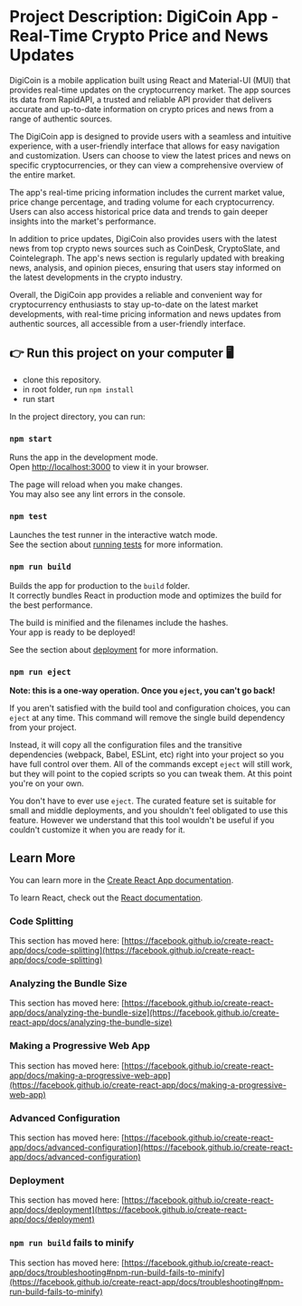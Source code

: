 # Project Description: DigiCoin App - Real-Time Crypto Price and News Updates

DigiCoin is a mobile application built using React and Material-UI (MUI) that provides real-time updates on the cryptocurrency market. The app sources its data from RapidAPI, a trusted and reliable API provider that delivers accurate and up-to-date information on crypto prices and news from a range of authentic sources.

The DigiCoin app is designed to provide users with a seamless and intuitive experience, with a user-friendly interface that allows for easy navigation and customization. Users can choose to view the latest prices and news on specific cryptocurrencies, or they can view a comprehensive overview of the entire market.

The app's real-time pricing information includes the current market value, price change percentage, and trading volume for each cryptocurrency. Users can also access historical price data and trends to gain deeper insights into the market's performance.

In addition to price updates, DigiCoin also provides users with the latest news from top crypto news sources such as CoinDesk, CryptoSlate, and Cointelegraph. The app's news section is regularly updated with breaking news, analysis, and opinion pieces, ensuring that users stay informed on the latest developments in the crypto industry.

Overall, the DigiCoin app provides a reliable and convenient way for cryptocurrency enthusiasts to stay up-to-date on the latest market developments, with real-time pricing information and news updates from authentic sources, all accessible from a user-friendly interface.

## 👉 Run this project on your computer 🖥️
  - clone this repository.
  - in root folder, run `npm install`
  - run start

In the project directory, you can run:

### `npm start`

Runs the app in the development mode.\
Open [http://localhost:3000](http://localhost:3000) to view it in your browser.

The page will reload when you make changes.\
You may also see any lint errors in the console.

### `npm test`

Launches the test runner in the interactive watch mode.\
See the section about [running tests](https://facebook.github.io/create-react-app/docs/running-tests) for more information.

### `npm run build`

Builds the app for production to the `build` folder.\
It correctly bundles React in production mode and optimizes the build for the best performance.

The build is minified and the filenames include the hashes.\
Your app is ready to be deployed!

See the section about [deployment](https://facebook.github.io/create-react-app/docs/deployment) for more information.

### `npm run eject`

**Note: this is a one-way operation. Once you `eject`, you can't go back!**

If you aren't satisfied with the build tool and configuration choices, you can `eject` at any time. This command will remove the single build dependency from your project.

Instead, it will copy all the configuration files and the transitive dependencies (webpack, Babel, ESLint, etc) right into your project so you have full control over them. All of the commands except `eject` will still work, but they will point to the copied scripts so you can tweak them. At this point you're on your own.

You don't have to ever use `eject`. The curated feature set is suitable for small and middle deployments, and you shouldn't feel obligated to use this feature. However we understand that this tool wouldn't be useful if you couldn't customize it when you are ready for it.

## Learn More

You can learn more in the [Create React App documentation](https://facebook.github.io/create-react-app/docs/getting-started).

To learn React, check out the [React documentation](https://reactjs.org/).

### Code Splitting

This section has moved here: [https://facebook.github.io/create-react-app/docs/code-splitting](https://facebook.github.io/create-react-app/docs/code-splitting)

### Analyzing the Bundle Size

This section has moved here: [https://facebook.github.io/create-react-app/docs/analyzing-the-bundle-size](https://facebook.github.io/create-react-app/docs/analyzing-the-bundle-size)

### Making a Progressive Web App

This section has moved here: [https://facebook.github.io/create-react-app/docs/making-a-progressive-web-app](https://facebook.github.io/create-react-app/docs/making-a-progressive-web-app)

### Advanced Configuration

This section has moved here: [https://facebook.github.io/create-react-app/docs/advanced-configuration](https://facebook.github.io/create-react-app/docs/advanced-configuration)

### Deployment

This section has moved here: [https://facebook.github.io/create-react-app/docs/deployment](https://facebook.github.io/create-react-app/docs/deployment)

### `npm run build` fails to minify

This section has moved here: [https://facebook.github.io/create-react-app/docs/troubleshooting#npm-run-build-fails-to-minify](https://facebook.github.io/create-react-app/docs/troubleshooting#npm-run-build-fails-to-minify)
